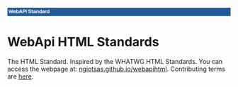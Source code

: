 ![header](https://github.com/ngiotsas/webapihtml/blob/main/assets_header.png?raw=true)
# WebApi HTML Standards
The HTML Standard. Inspired by the WHATWG HTML Standards.
You can access the webpage at: [ngiotsas.github.io/webapihtml](https://ngiotsas.github.io/webapihtml).
Contributing terms are [here](https://github.com/ngiotsas/webapihtml/blob/main/CONTRIBUTING.md).
